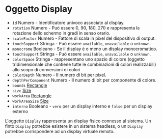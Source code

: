 # Oggetto Display

* `id` Numero - Identificatore univoco associato al display.
* `rotation` Numero - Può essere 0, 90, 180, 270 e rappresenta la rotazione dello schermo in gradi in senso orario.
* `scaleFactor` Numero - Fattore di scala in pixel del dispositivo di output.
* `touchSupport` Stringa - Può essere `available`, `unavailable` o `unknown`.
* `monocrome` Booleano - Se il display è o meno un display monocromatico.
* `touchSupport` Stringa - Può essere `available`, `unavailable` o `unknown`.
* `colorSpace` Stringa - rappresentano uno spazio di colore (oggetto tridimensionale che contiene tutte le combinazioni di colori realizzabili) allo scopo di conversioni di colori
* `colorDepth` Numero - Il numero di bit per pixel.
* `depthPerComponent` Numero - Il numero di bit per componente di colore.
* `bounds` [Rectangle](rectangle.md)
* `size` [Size](size.md)
* `workArea` [Rectangle](rectangle.md)
* `workAreaSize` [Size](size.md)
* `interno` Booleano - `vero` per un display interno e `false` per un display esterno

L'oggetto `Display` rappresenta un display fisico connesso al sistema. Un finto `Display` potrebbe esistere in un sistema headless, o un `Display` potrebbe corrispondere ad un display virtuale remoto.
